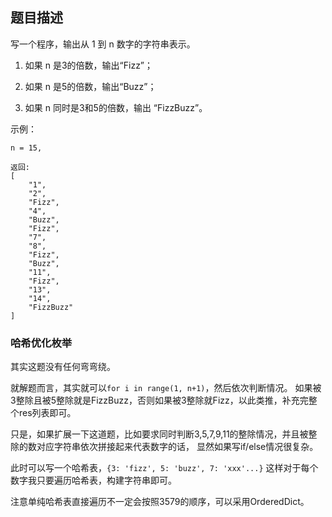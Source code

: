 ## 题目描述
写一个程序，输出从 1 到 n 数字的字符串表示。

1. 如果 n 是3的倍数，输出“Fizz”；

2. 如果 n 是5的倍数，输出“Buzz”；

3. 如果 n 同时是3和5的倍数，输出 “FizzBuzz”。

示例：
```
n = 15,

返回:
[
    "1",
    "2",
    "Fizz",
    "4",
    "Buzz",
    "Fizz",
    "7",
    "8",
    "Fizz",
    "Buzz",
    "11",
    "Fizz",
    "13",
    "14",
    "FizzBuzz"
]
```


### 哈希优化枚举
其实这题没有任何弯弯绕。

就解题而言，其实就可以`for i in range(1, n+1)`，然后依次判断情况。
如果被3整除且被5整除就是FizzBuzz，否则如果被3整除就Fizz，以此类推，补充完整个res列表即可。

只是，如果扩展一下这道题，比如要求同时判断3,5,7,9,11的整除情况，并且被整除的数对应字符串依次拼接起来代表数字的话，
显然如果写if/else情况很复杂。

此时可以写一个哈希表，`{3: 'fizz', 5: 'buzz', 7: 'xxx'...}`
这样对于每个数字我只要遍历哈希表，构建字符串即可。

注意单纯哈希表直接遍历不一定会按照3579的顺序，可以采用OrderedDict。